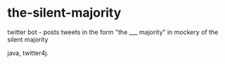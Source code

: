 # the-silent-majority

twitter bot - posts tweets in the form "the ___ majority" in mockery of the silent majority

java, twitter4j. 

